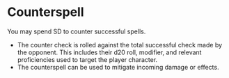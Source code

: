# Counterspell

You may spend SD to counter successful spells.

- The counter check is rolled against the total successful check made by the opponent. This includes their d20 roll, modifier, and relevant proficiencies used to target the player character.
- The counterspell can be used to mitigate incoming damage or effects.
